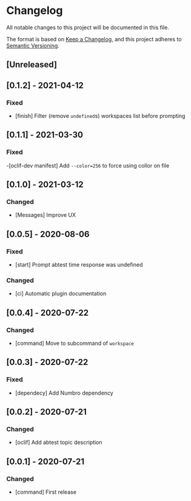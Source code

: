 # Changelog
All notable changes to this project will be documented in this file.

The format is based on [Keep a Changelog](https://keepachangelog.com/en/1.0.0/),
and this project adheres to [Semantic Versioning](https://semver.org/spec/v2.0.0.html).

## [Unreleased]

## [0.1.2] - 2021-04-12

### Fixed
- [finish] Filter (remove `undefined`s) workspaces list before prompting

## [0.1.1] - 2021-03-30

### Fixed

-[oclif-dev manifest] Add `--color=256` to force using collor on file
## [0.1.0] - 2021-03-12

### Changed

- [Messages] Improve UX

## [0.0.5] - 2020-08-06
### Fixed
- [start] Prompt abtest time response was undefined

### Changed
- [ci] Automatic plugin documentation

## [0.0.4] - 2020-07-22
### Changed
- [command] Move to subcommand of `workspace`

## [0.0.3] - 2020-07-22
### Fixed
- [dependecy] Add Numbro dependency

## [0.0.2] - 2020-07-21
### Changed
- [oclif] Add abtest topic description

## [0.0.1] - 2020-07-21

### Changed
- [command] First release

